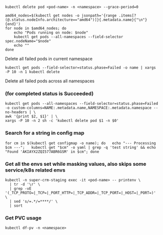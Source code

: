 ```shell
kubectl delete pod <pod-name> -n <namespace> --grace-period=0
```

```shell
amd64_nodes=$(kubectl get nodes -o jsonpath='{range .items[?(@.status.nodeInfo.architecture=="amd64")]}{.metadata.name}{"\n"}{end}')
for node in $amd64_nodes; do
    echo "Pods running on node: $node"
    kubectl get pods --all-namespaces --field-selector spec.nodeName="$node"
    echo ""
done
```

Delete all failed pods in current namespace
```shell
kubectl get pods --field-selector=status.phase=Failed -o name | xargs -P 10 -n 1 kubectl delete
```


Delete all failed pods across all namespaces

### (for completed status is Succeeded)

```shell
kubectl get pods --all-namespaces --field-selector=status.phase=Failed -o custom-columns=NAME:.metadata.name,NAMESPACE:.metadata.namespace --no-headers | \
awk '{print $2, $1}' | \
xargs -P 10 -n 2 sh -c 'kubectl delete pod $1 -n $0'
```


### Search for a string in config map

```shell
for cm in $(kubectl get configmap -o name); do   echo "--- Processing $cm ---";   kubectl get "$cm" -o yaml | grep -q 'test string' && echo "Found 'AKIAYX2ZQI577ABR6GSM' in $cm"; done
```

### Get all the envs set while masking values, also skips some service/k8s related envs
```shell
kubectl -n super-crm-staging exec -it <pod-name> -- printenv \
  | tr -d '\r' \
  | grep -vE '(_TCP_PROTO=|_TCP=|_PORT_HTTP=|_TCP_ADDR=|_TCP_PORT=|_HOST=|_PORT=)' \
  | sed 's/=.*/=****/' \
  | sort
```

### Get PVC usage 
```shell
kubectl df-pv -n <namespace>
```
